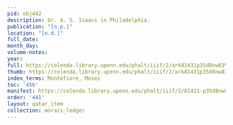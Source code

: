 ```yaml
---
pid: obj442
description: Dr. A. S. Isaacs in Philadelphia.
publication: "[n.p.]"
location: "[n.d.]"
full_date:
month_day:
volume-notes:
year:
full: https://colenda.library.upenn.edu/phalt/iiif/2/ark81431p35d8nw83%2FSHA256E-s7213659--b73229472850320458622be085bd6f8249a80d69c7c86063f5299be8783c0624.jpeg/full/3500,/0/default.jpg
thumb: https://colenda.library.upenn.edu/phalt/iiif/2/ark81431p35d8nw83%2FSHA256E-s7213659--b73229472850320458622be085bd6f8249a80d69c7c86063f5299be8783c0624.jpeg/full/!200,200/0/default.jpg
index_terms: Montefiore, Moses
toc: '456'
manifest: https://colenda.library.upenn.edu/phalt/iiif/2/81431-p35d8nw83/manifest
order: '441'
layout: qatar_item
collection: morais_ledger
---
```

